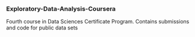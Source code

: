 ### Exploratory-Data-Analysis-Coursera
Fourth course in Data Sciences Certificate Program. Contains submissions and code for public data sets
